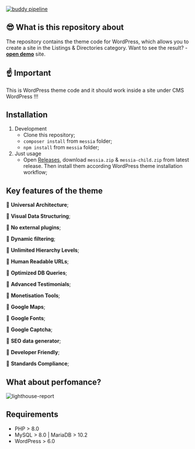 [![buddy pipeline](https://app.buddy.works/773021792e/messia-wp-theme/pipelines/pipeline/429241/badge.svg?token=852c46eb0d6f35ce3b858d5cecda6b30fbabb58a67752ea9c9a2d3e0fe07954e "buddy pipeline")](https://app.buddy.works/773021792e/messia-wp-theme/pipelines/pipeline/429241)

## 😎 What is this repository about
The repository contains the theme code for WordPress, which allows you to create a site in the Listings & Directories category. Want to see the result? - [**open demo**](https://demo.messiawp.com/estate/) site.


## ☝️ Important
This is WordPress theme code and it should work inside a site under CMS WordPress !!!


## Installation
1. Development
   - Clone this repository;
   - `composer install` from `messia` folder;
   - `npm install` from `messia` folder;
2. Just usage
   - Open [Releases](https://github.com/MessiaWP/Messia-WP-Theme/releases), download `messia.zip` & `messia-child.zip` from latest release. Then install them according WordPress theme installation workflow;


## Key features of the theme
🔸 **Universal Architecture**;

🔸 **Visual Data Structuring**;

🔸 **No external plugins**;

🔸 **Dynamic filtering**;

🔸 **Unlimited Hierarchy Levels**;

🔸 **Human Readable URLs**;

🔸 **Optimized DB Queries**;

🔸 **Advanced Testimonials**;

🔸 **Monetisation Tools**;

🔸 **Google Maps**;

🔸 **Google Fonts**;

🔸 **Google Captcha**;

🔸 **SEO data generator**;

🔸 **Developer Friendly**;

🔸 **Standards Compliance**;


## What about perfomance?
![lighthouse-report](https://user-images.githubusercontent.com/40342952/208897190-c9a1534b-8e58-4ed3-85ad-a694d84c05f7.png)


## Requirements
- PHP > 8.0
- MySQL > 8.0 | MariaDB > 10.2
- WordPress > 6.0 
